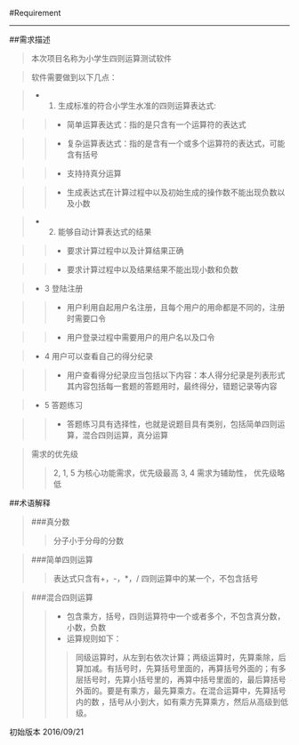 #Requirement
***
##需求描述
>本次项目名称为小学生四则运算测试软件

>软件需要做到以下几点：

>- 1.  生成标准的符合小学生水准的四则运算表达式:

>> - 简单运算表达式：指的是只含有一个运算符的表达式

>>- 复杂运算表达式：指的是含有一个或多个运算符的表达式，可能含有括号

>> - 支持持真分运算

>> - 生成表达式在计算过程中以及初始生成的操作数不能出现负数以及小数

>- 2. 能够自动计算表达式的结果

>>- 要求计算过程中以及计算结果正确

>>- 要求计算过程中以及结果结果不能出现小数和负数

> - 3 登陆注册

>> - 用户利用自起用户名注册，且每个用户的用命都是不同的，注册时需要口令

>> - 用户登录过程中需要用户的用户名以及口令

> - 4 用户可以查看自己的得分纪录

>> - 用户查看得分纪录应当包括以下内容：本人得分纪录是列表形式其内容包括每一套题的答题用时，最终得分，错题记录等内容

> - 5 答题练习

>> - 答题练习具有选择性，也就是说题目具有类别，包括简单四则运算，混合四则运算，真分运算

>需求的优先级
>> 2, 1, 5 为核心功能需求，优先级最高
>> 3, 4 需求为辅助性， 优先级略低

##术语解释

>###真分数
>>分子小于分母的分数

>###简单四则运算
>>表达式只含有+，-，*，/ 四则运算中的某一个，不包含括号

>###混合四则运算
>> - 包含乘方，括号，四则运算符中一个或者多个，不包含真分数，小数，负数
>> - 运算规则如下：
>>>同级运算时，从左到右依次计算；两级运算时，先算乘除，后算加减。有括号时，先算括号里面的，再算括号外面的；有多层括号时，先算小括号里的，再算中括号里面的，最后算括号外面的。要是有乘方，最先算乘方。在混合运算中，先算括号内的数 ，括号从小到大，如有乘方先算乘方，然后从高级到低级。

初始版本 2016/09/21
